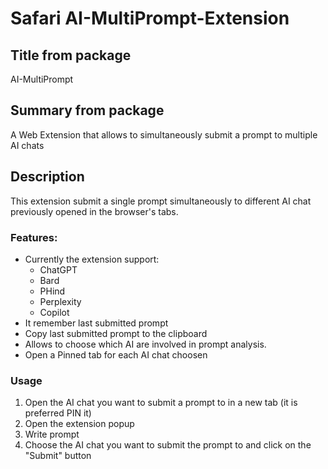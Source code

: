 # Safari AI-MultiPrompt-Extension

## Title from package

AI-MultiPrompt

## Summary from package

A Web Extension that allows to simultaneously submit a prompt to multiple AI chats

## Description
This extension submit a single prompt simultaneously to different AI chat previously opened in the browser's tabs.

### Features: 

* Currently the extension support:
  - ChatGPT
  - Bard
  - PHind
  - Perplexity
  - Copilot
* It remember last submitted prompt 
* Copy last submitted prompt to the clipboard
* Allows to choose which AI are involved in prompt analysis.
* Open a Pinned tab for each AI chat choosen

### Usage 

1. Open the AI chat you want to submit a prompt to in a new tab (it is preferred PIN it)
2. Open the extension popup
3. Write prompt
4. Choose the AI chat you want to submit the prompt to and click on the "Submit" button
